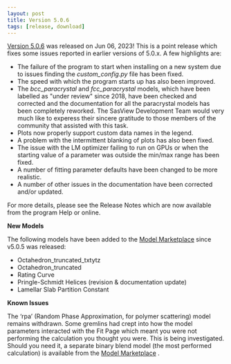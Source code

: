 ```yaml
---
layout: post
title: Version 5.0.6
tags: [release, download]
---
```


[Version 5.0.6](https://github.com/SasView/sasview/releases/tag/v5.0.6) was
released on Jun 06, 2023! This is a point release which fixes some issues reported in earlier versions of 5.0.x. A few highlights are:

* The failure of the program to start when installing on a new system due to issues finding the _custom_config.py_ file has been fixed.
* The speed with which the program starts up has also been improved.
* The _bcc_paracrystal_ and _fcc_paracrystal_ models, which have been labelled as "under review" since 2018, have been checked and corrected and the documentation for all the paracrystal models has been completely reworked. The SasView Development Team would very much like to experess their sincere gratitude to those members of the community that assisted with this task.
* Plots now properly support custom data names in the legend.
* A problem with the intermittent blanking of plots has also been fixed.
* The issue with the LM optimizer failing to run on GPUs or when the starting value of a parameter was outside the min/max range has been fixed.
* A number of fitting parameter defaults have been changed to be more realistic.
* A number of other issues in the documentation have been corrected and/or updated.

For more details, please see the Release Notes which are now available from the program Help or online.

**New Models**

The following models have been added to the [Model Marketplace](https://marketplace.sasview.org/) since v5.0.5 was released:

* Octahedron_truncated_txtytz
* Octahedron_truncated
* Rating Curve
* Pringle-Schmidt Helices (revision & documentation update)
* Lamellar Slab Partition Constant

**Known Issues**

The ‘rpa’ (Random Phase Approximation, for polymer scattering) model remains withdrawn. Some gremlins had crept into how the model parameters interacted with the Fit Page which meant you were not performing the calculation you thought you were. This is being investigated. Should you need it, a separate binary blend model (the most performed calculation) is available from the [Model Marketplace](https://marketplace.sasview.org/) .
